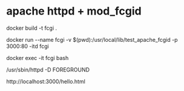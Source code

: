 # apache httpd + mod_fcgid

docker build -t fcgi .

docker run --name fcgi -v $(pwd):/usr/local/lib/test_apache_fcgid -p 3000:80 -itd fcgi

docker exec -it fcgi bash

/usr/sbin/httpd -D FOREGROUND

http://localhost:3000/hello.html
